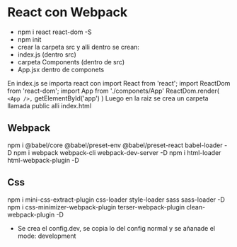 # React con Webpack

- npm i react react-dom -S
- npm init
- crear la carpeta src y alli dentro se crean:
- index.js (dentro src)
- carpeta Components (dentro de src)
- App.jsx dentro de componets

En index.js se importa react con
import React from 'react';
import ReactDom from 'react-dom';
import  App from './componets/App'
ReactDom.render(
    `<App />,`
    getElementById('app')
)
Luego en la raiz se crea un carpeta llamada public
alli index.html

## Webpack

npm i @babel/core @babel/preset-env @babel/preset-react babel-loader -D
npm i webpack webpack-cli webpack-dev-server -D
npm i html-loader html-webpack-plugin -D

## Css

npm i mini-css-extract-plugin css-loader style-loader sass sass-loader -D
npm i css-minimizer-webpack-plugin terser-webpack-plugin clean-webpack-plugin -D

- Se crea el config.dev, se copia lo del config normal y se añanade el mode: development

